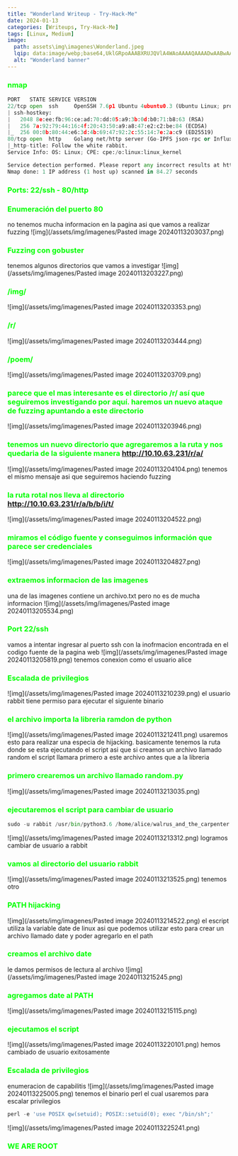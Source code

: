 ```yaml
---
title: "Wonderland Writeup - Try-Hack-Me"
date: 2024-01-13
categories: [Writeups, Try-Hack-Me]
tags: [Linux, Medium]
image: 
  path: assets\img\imagenes\Wonderland.jpeg
  lqip: data:image/webp;base64,UklGRpoAAABXRUJQVlA4WAoAAAAQAAAADwAABwAAQUxQSDIAAAARL0AmbZurmr57yyIiqE8oiG0bejIYEQTgqiDA9vqnsUSI6H+oAERp2HZ65qP/VIAWAFZQOCBCAAAA8AEAnQEqEAAIAAVAfCWkAALp8sF8rgRgAP7o9FDvMCkMde9PK7euH5M1m6VWoDXf2FkP3BqV0ZYbO6NA/VFIAAAA
  alt: "Wonderland banner"
---
```

<style>
  h3 {
    color: #00FF00; /* Puedes cambiar "blue" por cualquier color que desees */
  }
</style>
### nmap
```python
PORT   STATE SERVICE VERSION
22/tcp open  ssh     OpenSSH 7.6p1 Ubuntu 4ubuntu0.3 (Ubuntu Linux; protocol 2.0)
| ssh-hostkey: 
|   2048 8e:ee:fb:96:ce:ad:70:dd:05:a9:3b:0d:b0:71:b8:63 (RSA)
|   256 7a:92:79:44:16:4f:20:43:50:a9:a8:47:e2:c2:be:84 (ECDSA)
|_  256 00:0b:80:44:e6:3d:4b:69:47:92:2c:55:14:7e:2a:c9 (ED25519)
80/tcp open  http    Golang net/http server (Go-IPFS json-rpc or InfluxDB API)
|_http-title: Follow the white rabbit.
Service Info: OS: Linux; CPE: cpe:/o:linux:linux_kernel

Service detection performed. Please report any incorrect results at https://nmap.org/submit/ .
Nmap done: 1 IP address (1 host up) scanned in 84.27 seconds
```

### Ports: 22/ssh - 80/http

### Enumeración del puerto 80
no tenemos mucha informacion en la pagina asi que vamos a realizar fuzzing
![img](/assets/img/imagenes/Pasted image 20240113203037.png)

### Fuzzing con gobuster
tenemos algunos directorios que vamos a investigar 
![img](/assets/img/imagenes/Pasted image 20240113203227.png)

### /img/

![img](/assets/img/imagenes/Pasted image 20240113203353.png)

### /r/

![img](/assets/img/imagenes/Pasted image 20240113203444.png)

### /poem/

![img](/assets/img/imagenes/Pasted image 20240113203709.png)

### parece que el mas interesante es el directorio /r/ así que seguiremos investigando por aquí. haremos un nuevo ataque de fuzzing apuntando a este directorio

![img](/assets/img/imagenes/Pasted image 20240113203946.png)

### tenemos un nuevo directorio que agregaremos a la ruta y nos quedaria de la siguiente manera http://10.10.63.231/r/a/

![img](/assets/img/imagenes/Pasted image 20240113204104.png)
tenemos el mismo mensaje asi que seguiremos haciendo fuzzing

### la ruta rotal nos lleva al directorio http://10.10.63.231/r/a/b/b/i/t/

![img](/assets/img/imagenes/Pasted image 20240113204522.png)

### miramos el código fuente y conseguimos información que parece ser credenciales

![img](/assets/img/imagenes/Pasted image 20240113204827.png)

### extraemos informacion de las imagenes 
una de las imagenes contiene un archivo.txt pero no es de mucha informacion
![img](/assets/img/imagenes/Pasted image 20240113205534.png)

### Port 22/ssh
vamos a intentar ingresar al puerto ssh con la inofrmacion encontrada en el codigo fuente de la pagina web
![img](/assets/img/imagenes/Pasted image 20240113205819.png)
tenemos conexion como el usuario alice

### Escalada de privilegios 

![img](/assets/img/imagenes/Pasted image 20240113210239.png)
el usuario rabbit tiene permiso para ejecutar el siguiente binario

### el archivo importa la libreria ramdon de python

![img](/assets/img/imagenes/Pasted image 20240113212411.png)
usaremos esto para realizar una especia de hijacking. basicamente tenemos la ruta donde se esta ejecutando el script asi que si creamos un archivo llamado random el script llamara primero a este archivo antes que a la libreria 

### primero crearemos un archivo llamado random.py

![img](/assets/img/imagenes/Pasted image 20240113213035.png)

### ejecutaremos el script para cambiar de usuario

```python
sudo -u rabbit /usr/bin/python3.6 /home/alice/walrus_and_the_carpenter.py
```

![img](/assets/img/imagenes/Pasted image 20240113213312.png)
logramos cambiar de usuario a rabbit

### vamos al directorio del usuario rabbit

![img](/assets/img/imagenes/Pasted image 20240113213525.png)
tenemos otro 

### PATH hijacking 

![img](/assets/img/imagenes/Pasted image 20240113214522.png)
el escript utiliza la variable date de linux asi que podemos utilizar esto para crear un archivo llamado date y poder agregarlo en el path

### creamos el archivo date 
le damos permisos de lectura al archivo
![img](/assets/img/imagenes/Pasted image 20240113215245.png)

### agregamos date al PATH

![img](/assets/img/imagenes/Pasted image 20240113215115.png)

### ejecutamos el script 

![img](/assets/img/imagenes/Pasted image 20240113220101.png)
hemos cambiado de usuario exitosamente

### Escalada de privilegios
enumeracion de capabilitis
![img](/assets/img/imagenes/Pasted image 20240113225005.png)
tenemos el binario perl el cual usaremos para escalar privilegios

```python
perl -e 'use POSIX qw(setuid); POSIX::setuid(0); exec "/bin/sh";'
```

![img](/assets/img/imagenes/Pasted image 20240113225241.png)

### WE ARE ROOT
